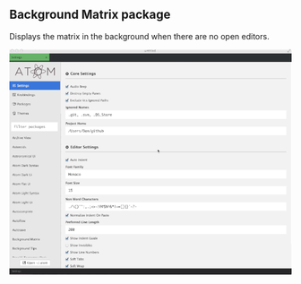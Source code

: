 ## Background Matrix package

Displays the matrix in the background when there are no open editors.

![screen shot](background-matrix.gif)
